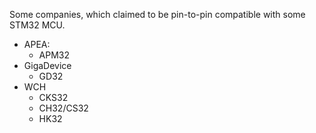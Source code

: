 Some companies, which claimed to be pin-to-pin compatible with some STM32 MCU.

- APEA:
	- APM32
- GigaDevice
	- GD32
- WCH
	- CKS32
	- CH32/CS32
	- HK32